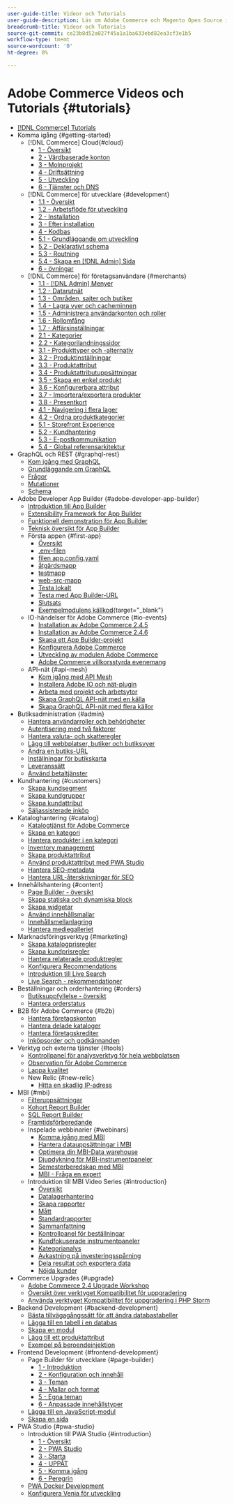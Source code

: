 ```yaml
---
user-guide-title: Videor och Tutorials
user-guide-description: Läs om Adobe Commerce och Magento Open Source i videor och självstudiekurser.
breadcrumb-title: Videor och Tutorials
source-git-commit: ce23b8d52a027f45a1a1ba633ebd82ea3cf3e1b5
workflow-type: tm+mt
source-wordcount: '0'
ht-degree: 0%

---
```



# Adobe Commerce Videos och Tutorials {#tutorials}

+ [[!DNL Commerce] Tutorials](overview.md)
+ Komma igång {#getting-started}
   + [!DNL Commerce] Cloud{#cloud}
      + [1 - Översikt](../cloud/1-overview.md)
      + [2 - Värdbaserade konton](../cloud/2-accounts.md)
      + [3 - Molnprojekt](../cloud/3-projects.md)
      + [4 - Driftsättning](../cloud/4-deployment.md)
      + [5 - Utveckling](../cloud/5-dev-config.md)
      + [6 - Tjänster och DNS](../cloud/6-launch.md)
   + [!DNL Commerce] för utvecklare {#development}
      + [1.1 - Översikt](../backend-development/backend-1-1-overview.md)
      + [1.2 - Arbetsflöde för utveckling](../backend-development/backend-1-2-workflow.md)
      + [2 - Installation](../backend-development/backend-2-install.md)
      + [3 - Efter installation](../backend-development/backend-3-post-install.md)
      + [4 - Kodbas](../backend-development/backend-4-code-base.md)
      + [5.1 - Grundläggande om utveckling](../backend-development/backend-5-1-dev-basics.md)
      + [5.2 - Deklarativt schema](../backend-development/backend-5-2-declarative-schema.md)
      + [5.3 - Routning](../backend-development/backend-5-3-routing.md)
      + [5.4 - Skapa en [!DNL Admin] Sida](../backend-development/backend-5-4-admin-page.md)
      + [6 - övningar](../backend-development/backend-6-practice.md)
   + [!DNL Commerce] för företagsanvändare {#merchants}
      + [1.1 - [!DNL Admin] Menyer](../site-management/introduction/1-1-menus.md)
      + [1.2 - Datarutnät](../site-management/introduction/1-2-data-grids.md)
      + [1.3 - Områden, sajter och butiker](../site-management/introduction/1-3-apps-scopes-sites-stores.md)
      + [1.4 - Lagra vyer och cacheminnen](../site-management/introduction/1-4-store-views-cache.md)
      + [1.5 - Administrera användarkonton och roller](../site-management/introduction/1-5-users-roles.md)
      + [1.6 - Rollomfång](../site-management/introduction/1-6-role-scopes.md)
      + [1.7 - Affärsinställningar](../site-management/introduction/1-7-business-settings.md)
      + [2.1 - Kategorier](../site-management/introduction/2-1-categories.md)
      + [2.2 - Kategorilandningssidor](../site-management/introduction/2-2-category-landing-page.md)
      + [3.1 - Produkttyper och -alternativ](../site-management/introduction/3-1-product-types-options.md)
      + [3.2 - Produktinställningar](../site-management/introduction/3-2-product-settings.md)
      + [3.3 - Produktattribut](../site-management/introduction/3-3-product-attributes.md)
      + [3.4 - Produktattributuppsättningar](../site-management/introduction/3-4-product-attribute-sets.md)
      + [3.5 - Skapa en enkel produkt](../site-management/introduction/3-5-create-simple-product.md)
      + [3.6 - Konfigurerbara attribut](../site-management/introduction/3-6-configurable-attributes.md)
      + [3.7 - Importera/exportera produkter](../site-management/introduction/3-7-import-export-products.md)
      + [3.8 - Presentkort](../site-management/introduction/3-8-gift-cards.md)
      + [4.1 - Navigering i flera lager](../site-management/introduction/4-1-layered-navigation.md)
      + [4.2 - Ordna produktkategorier](../site-management/introduction/4-2-arrange-product-categories.md)
      + [5.1 - Storefront Experience](../site-management/introduction/5-1-storefront-experience.md)
      + [5.2 - Kundhantering](../site-management/introduction/5-2-customer-management.md)
      + [5.3 - E-postkommunikation](../site-management/introduction/5-3-store-communications.md)
      + [5.4 - Global referensarkitektur](https://experienceleague.adobe.com/docs/commerce-operations/implementation-playbook/architecture/global-reference.html)
+ GraphQL och REST {#graphql-rest}
   + [Kom igång med GraphQL](../graphql-rest/getting-started-graphql.md)
   + [Grundläggande om GraphQL](../graphql-rest/intro-graphql.md)
   + [Frågor](../graphql-rest/graphql-queries.md)
   + [Mutationer](../graphql-rest/graphql-mutations.md)
   + [Schema](../graphql-rest/graphql-schema.md)
+ Adobe Developer App Builder {#adobe-developer-app-builder}
   + [Introduktion till App Builder](../app-builder/introduction-to-app-builder.md)
   + [Extensibility Framework for App Builder](../app-builder/extensibility-framework-commerce-eventing.md)
   + [Funktionell demonstration för App Builder](../app-builder/app-builder-functional-demonstration.md)
   + [Teknisk översikt för App Builder](../app-builder/app-builder-technical-overview.md)
   + Första appen {#first-app}
      + [Översikt](../app-builder/first-app/overview.md)
      + [.env-filen](../app-builder/first-app/env-file.md)
      + [filen app.config.yaml](../app-builder/first-app/app-config-yaml-file.md)
      + [åtgärdsmapp](../app-builder/first-app/actions-folder.md)
      + [testmapp](../app-builder/first-app/test-folder.md)
      + [web-src-mapp](../app-builder/first-app/web-src-folder.md)
      + [Testa lokalt](../app-builder/first-app/testing-locally.md)
      + [Testa med App Builder-URL](../app-builder/first-app/testing-app-builder-url.md)
      + [Slutsats](../app-builder/first-app/conclusion.md)
      + [Exempelmodulens källkod](https://github.com/magento/app-builder-samples){target="_blank"}
   + IO-händelser för Adobe Commerce {#io-events}
      + [Installation av Adobe Commerce 2.4.5](../io-events/2-4-5-installation.md)
      + [Installation av Adobe Commerce 2.4.6](../io-events/2-4-6-installation.md)
      + [Skapa ett App Builder-projekt](../io-events/create-app-builder-project.md)
      + [Konfigurera Adobe Commerce](../io-events/configure-commerce.md)
      + [Utveckling av modulen Adobe Commerce](../io-events/commerce-module-development.md)
      + [Adobe Commerce villkorsstyrda evenemang](../io-events/conditional-events.md)
   + API-nät {#api-mesh}
      + [Kom igång med API Mesh](../api-mesh/getting-started-api-mesh.md)
      + [Installera Adobe IO och nät-plugin](../api-mesh/installing-aio-mesh-plugin.md)
      + [Arbeta med projekt och arbetsytor](../api-mesh/aio-projects-workspaces.md)
      + [Skapa GraphQL API-nät med en källa](../api-mesh/graphql-single-source.md)
      + [Skapa GraphQL API-nät med flera källor](../api-mesh/graphql-multiple-source.md)
+ Butiksadministration {#admin}
   + [Hantera användarroller och behörigheter](../site-management/users-roles-permissions.md)
   + [Autentisering med två faktorer](../site-management/two-factor-authentication.md)
   + [Hantera valuta- och skatteregler](../site-management/currency-tax-rules.md)
   + [Lägg till webbplatser, butiker och butiksvyer](../site-management/add-websites-stores-views.md)
   + [Ändra en butiks-URL](../site-management/change-store-url.md)
   + [Inställningar för butikskarta](../site-management/site-map-setup.md)
   + [Leveranssätt](../site-management/shipping-delivery.md)
   + [Använd betaltjänster](../site-management/payment-services.md)
+ Kundhantering {#customers}
   + [Skapa kundsegment](../site-management/customer-segments.md)
   + [Skapa kundgrupper](../site-management/customer-groups.md)
   + [Skapa kundattribut](../site-management/customer-attributes.md)
   + [Säljassisterade inköp](../site-management/seller-assisted-shopping.md)
+ Kataloghantering {#catalog}
   + [Katalogtjänst för Adobe Commerce](../site-management/catalog-service.md)
   + [Skapa en kategori](../site-management/category-create.md)
   + [Hantera produkter i en kategori](../site-management/category-products.md)
   + [Inventory management](../site-management/inventory-management.md)
   + [Skapa produktattribut](../site-management/product-attributes-create.md)
   + [Använd produktattribut med PWA Studio](../site-management/product-attributes-pwa.md)
   + [Hantera SEO-metadata](../site-management/seo-metadata.md)
   + [Hantera URL-återskrivningar för SEO](../site-management/seo-url-rewrites.md)
+ Innehållshantering {#content}
   + [Page Builder - översikt](../site-management/page-builder-overview.md)
   + [Skapa statiska och dynamiska block](../site-management/static-dynamic-blocks.md)
   + [Skapa widgetar](../site-management/widgets.md)
   + [Använd innehållsmallar](../site-management/content-templates.md)
   + [Innehållsmellanlagring](../site-management/content-staging.md)
   + [Hantera mediegalleriet](../site-management/media-gallery.md)
+ Marknadsföringsverktyg {#marketing}
   + [Skapa katalogprisregler](../site-management/catalog-price-rules.md)
   + [Skapa kundprisregler](../site-management/cart-price-rules.md)
   + [Hantera relaterade produktregler](../site-management/related-product-rules.md)
   + [Konfigurera Recommendations](../site-management/product-recommendations.md)
   + [Introduktion till Live Search](../site-management/live-search.md)
   + [Live Search - rekommendationer](../site-management/live-search-recommendations.md)
+ Beställningar och orderhantering {#orders}
   + [Butiksuppfyllelse - översikt](../site-management/store-fulfillment.md)
   + [Hantera orderstatus](../site-management/order-status.md)
+ B2B för Adobe Commerce {#b2b}
   + [Hantera företagskonton](../b2b/company-accounts.md)
   + [Hantera delade kataloger](../b2b/shared-catalogs.md)
   + [Hantera företagskrediter](../b2b/company-credit.md)
   + [Inköpsorder och godkännanden](../b2b/purchase-orders.md)
+ Verktyg och externa tjänster {#tools}
   + [Kontrollpanel för analysverktyg för hela webbplatsen](../tools/site-wide-analysis-tool.md)
   + [Observation för Adobe Commerce](../tools/observation-tool.md)
   + [Lappa kvalitet](../tools/quality-patch-tool.md)
   + New Relic {#new-relic}
      + [Hitta en skadlig IP-adress](../new-relic/malicious-ip.md)
+ MBI {#mbi}
   + [Filteruppsättningar](../business-intelligence/filter-sets.md)
   + [Kohort Report Builder](../business-intelligence/cohort-report-builder.md)
   + [SQL Report Builder](../business-intelligence/sql-report-builder.md)
   + [Framtidsförberedande](../business-intelligence/prepare-for-future.md)
   + Inspelade webbinarier {#webinars}
      + [Komma igång med MBI](https://experienceleague.adobe.com/docs/commerce-events/events/mbi/2021/getting-started.html)
      + [Hantera datauppsättningar i MBI](https://experienceleague.adobe.com/docs/commerce-events/events/mbi/2022/manage-data-sets.html)
      + [Optimera din MBI-Data warehouse](https://experienceleague.adobe.com/docs/commerce-events/events/mbi/2021/optimize-data-warehouse.html)
      + [Djupdykning för MBI-instrumentpaneler](https://experienceleague.adobe.com/docs/commerce-events/events/mbi/2021/dashboards-deep-dive.html)
      + [Semesterberedskap med MBI](https://experienceleague.adobe.com/docs/commerce-events/events/mbi/2021/holiday-readiness.html)
      + [MBI - Fråga en expert](https://experienceleague.adobe.com/docs/commerce-events/events/mbi/2021/ask-expert.html)
   + Introduktion till MBI Video Series {#introduction}
      + [Översikt](../business-intelligence/1-overview.md)
      + [Datalagerhantering](../business-intelligence/2-data-warehousing.md)
      + [Skapa rapporter](../business-intelligence/3-build-reports.md)
      + [Mått](../business-intelligence/4-metrics.md)
      + [Standardrapporter](../business-intelligence/5-standard-reports.md)
      + [Sammanfattning](../business-intelligence/6-executive-summary-dashboard.md)
      + [Kontrollpanel för beställningar](../business-intelligence/7-orders-dashboard.md)
      + [Kundfokuserade instrumentpaneler](../business-intelligence/8-customer-focused-dashboards.md)
      + [Kategorianalys](../business-intelligence/9-category-analysis.md)
      + [Avkastning på investeringsspårning](../business-intelligence/10-roi-tracking.md)
      + [Dela resultat och exportera data](../business-intelligence/11-share-results-export-data.md)
      + [Nöjda kunder](../business-intelligence/12-customer-success.md)
+ Commerce Upgrades {#upgrade}
   + [Adobe Commerce 2.4 Upgrade Workshop](../upgrade/2.4-upgrade-workshop.md)
   + [Översikt över verktyget Kompatibilitet för uppgradering](../upgrade/upgrade-compatibility-tool-overview.md)
   + [Använda verktyget Kompatibilitet för uppgradering i PHP Storm](../upgrade/uct-phpstorm.md)
+ Backend Development {#backend-development}
   + [Bästa tillvägagångssätt för att ändra databastabeller](https://experienceleague.adobe.com/docs/commerce-operations/implementation-playbook/best-practices/development/modifying-core-and-third-party-tables.html)
   + [Lägga till en tabell i en databas](../backend-development/new-db-table.md)
   + [Skapa en modul](../backend-development/create-module.md)
   + [Lägg till ett produktattribut](../backend-development/add-product-attribute.md)
   + [Exempel på beroendeinjektion](../backend-development/dependency-injection.md)
+ Frontend Development {#frontend-development}
   + Page Builder för utvecklare {#page-builder}
      + [1 - Introduktion](../frontend-development/page-builder/1-intro-case-studies.md)
      + [2 - Konfiguration och innehåll](../frontend-development/page-builder/2-config-create-content.md)
      + [3 - Teman](../frontend-development/page-builder/3-themes.md)
      + [4 - Mallar och format](../frontend-development/page-builder/4-admin-templates-apply-styles.md)
      + [5 - Egna teman](../frontend-development/page-builder/5-customize-theme.md)
      + [6 - Anpassade innehållstyper](../frontend-development/page-builder/6-custom-content-types.md)
   + [Lägga till en JavaScript-modul](../frontend-development/add-javascript-module.md)
   + [Skapa en sida](../frontend-development/create-page.md)
+ PWA Studio {#pwa-studio}
   + Introduktion till PWA Studio {#introduction}
      + [1 - Översikt](../pwa/introduction/1-overview.md)
      + [2 - PWA Studio](../pwa/introduction/2-pwa-studio-tools.md)
      + [3 - Starta](../pwa/introduction/3-launch.md)
      + [4 - UPPÅT](../pwa/introduction/4-upward.md)
      + [5 - Komma igång](../pwa/introduction/5-getting-started.md)
      + [6 - Peregrin](../pwa/introduction/6-peregrine.md)
   + [PWA Docker Development](../pwa/pwa-docker-development.md)
   + [Konfigurera Venia för utveckling](../pwa/set-up-venia-for-dev.md)
